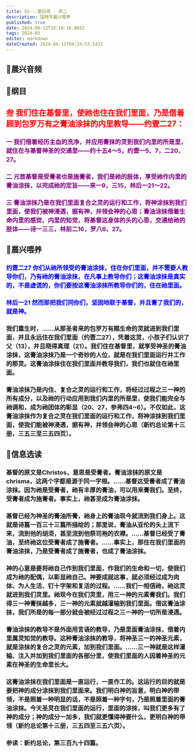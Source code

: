 ```yaml
---
title: 02---第四周 · 周二
description: 国殇节晨兴喂养
published: true
date: 2024-06-12T15:16:16.865Z
tags: 2024-03
editor: markdown
dateCreated: 2024-06-12T04:34:53.143Z
---
```


## 🎵晨兴音频

## 📖纲目

## <font color=red>叁    我们住在基督里，使祂也住在我们里面，乃是借着顾到包罗万有之膏油涂抹的内里教导——约壹二27：</font>

### <font color=purple>一    我们借着经历主血的洗净，并应用膏抹的灵到我们内里的所是里，就住在与基督神圣的交通里——约十五4～5，约壹一5、7，二20、27。</font>

### <font color=purple>二    元首基督是受膏者也是施膏者，我们是祂的肢体，享受祂作内里的膏油涂抹，以完成祂的定旨——来一9，三15，林后一21～22。</font>

### <font color=purple>三    膏油涂抹乃是在我们里面复合之灵的运行和工作，将神涂抹到我们里面，使我们被神浸透，据有神，并领会神的心思；膏油涂抹借着生命内里的感觉、内里的知觉，将基督这身体的头的心思，交通给祂的肢体——诗一三三，林前二16，罗八6、27。</font>

## 📖晨兴喂养

### <font color=blue>约壹二27    你们从祂所领受的膏油涂抹，住在你们里面，并不需要人教导你们，乃有祂的膏油涂抹，在凡事上教导你们；这膏油涂抹是真实的，不是虚谎的，你们要按这膏油涂抹所教导你们的，住在祂里面。</font>

### <font color=blue>林后一21    然而那把我们同你们，坚固地联于基督，并且膏了我们的，就是神。</font>

### 我们重生时，……从那圣者来的包罗万有赐生命的灵就进到我们里面，并且永远住在我们里面（约壹二27），凭着这灵，小孩子们认识了父（13），并且晓得真理（21）。我们住在基督里，就享受神圣的膏油涂抹，这膏油涂抹乃是一个奇妙的人位，就是在我们里面运行并工作的那灵。这膏油涂抹住在我们里面并教导我们，我们也就住在祂里面。

### 膏油涂抹乃是内住、复合之灵的运行和工作，将经过过程之三一神的所有成分，以及祂的行动应用到我们内里的所是里，使我们能完全与祂调和，成为祂团体的彰显（20、27，参弗四4~6）。不仅如此，这膏油涂抹作为复合之灵在我们里面的运行和工作，将神涂抹到我们里面，使我们能被神浸透，据有神，并领会神的心思（新约总论第十三册，三五三至三五四页）。

## 📖信息选读

### 基督的原文是Christos，意思是受膏者。膏油涂抹的原文是chrisma，这两个字都是源于同一字根。……基督这受膏者成了膏油涂抹。因为祂是受膏者，祂有丰厚的膏油，可以用来膏我们。至终，受膏者成为施膏者。事实上，祂甚至成为膏油涂抹。

### 基督已经为神圣的膏油所膏，祂身上的膏油现今就流到我们身上。这就是诗篇一百三十三篇所描绘的；那里说，膏油从亚伦的头上流下来，流到他的胡须，甚至流到他祭司袍的衣襟。……基督已经受了膏油，至终祂这位受膏者成了施膏者。……事实上，那住在我们里面的膏油涂抹，乃是受膏者成了施膏者，也成了膏油涂抹。

### 神的心意是要将祂自己作到我们里面，作我们的生命和一切，使我们成为祂的配偶，以彰显祂自己。神要成就这事，就必须经过成为肉体、为人生活、钉十字架和复活的过程。……我们一相信祂，祂这灵就进到我们灵里。祂现今在我们灵里，用三一神的元素膏我们。我们得三一神膏抹越多，三一神的元素就越灌输到我们里面。借这膏油涂抹，我们所是的每一部分就会被经过过程之三一神的一切所是浸透。

### 膏油涂抹的教导不是外面用言语的教导，乃是里面膏油涂抹，借着内里属灵知觉的教导。这种膏油涂抹的教导，将神圣三一的神圣元素，就是涂抹的复合之灵的元素，加到我们里面。……三一神就是这样灌输、注入并加到我们里面的各部分里，使我们里面的人因着神圣的元素在神圣的生命里长大。

### 这膏油涂抹在我们里面是一直运行，一直作工的。这运行的目的就是要把神的成分涂抹到我们里面来。我们明白神的旨意，明白神的带领，不是照着一种明显的话，不是照着一种字句，乃是照着里面的膏油涂抹。今天圣灵在我们里面的运行，里面的涂抹，叫我们更多有了神的成分；神的成分一加多，我们就更懂得神要什么，更明白神的带领（新约总论第十三册，三五四至三五六页）。

### 参读：新约总论，第三百九十四篇。
<!-- Google tag (gtag.js) -->
<script async src="https://www.googletagmanager.com/gtag/js?id=G-1P8709Z16T"></script>
<script>
  window.dataLayer = window.dataLayer || [];
  function gtag(){dataLayer.push(arguments);}
  gtag('js', new Date());

  gtag('config', 'G-1P8709Z16T');
</script>
